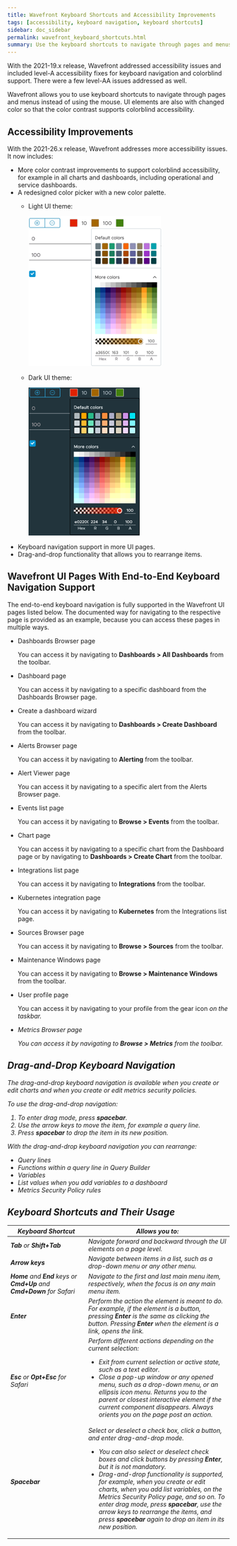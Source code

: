 ```yaml
---
title: Wavefront Keyboard Shortcuts and Accessibility Improvements
tags: [accessibility, keyboard navigation, keyboard shortcuts]
sidebar: doc_sidebar
permalink: wavefront_keyboard_shortcuts.html
summary: Use the keyboard shortcuts to navigate through pages and menus.
---
```


With the 2021-19.x release, Wavefront addressed accessibility issues and included level-A accessibility fixes for keyboard navigation and colorblind support. There were a few level-AA issues addressed as well. 

Wavefront allows you to use keyboard shortcuts to navigate through pages and menus instead of using the mouse. UI elements are also with changed color so that the color contrast supports colorblind accessibility. 


## Accessibility Improvements

With the 2021-26.x release, Wavefront addresses more accessibility issues. It now includes:

* More color contrast improvements to support colorblind accessibility, for example in all charts and dashboards, including operational and service dashboards. 
* A redesigned color picker with a new color palette.
  * Light UI theme:
  
    ![Color picker for light theme](images/color-picker.png)
  
  * Dark UI theme:
   
    ![Color picker for dark theme](images/color-picker-dark.png)
* Keyboard navigation support in more UI pages.
* Drag-and-drop functionality that allows you to rearrange items.


## Wavefront UI Pages With End-to-End Keyboard Navigation Support

The end-to-end keyboard navigation is fully supported in the Wavefront UI pages listed below. The documented way for navigating to the respective page is provided as an example, because you can access these pages in multiple ways.

* Dashboards Browser page

  You can access it by navigating to **Dashboards > All Dashboards** from the toolbar.
  
* Dashboard page

  You can access it by navigating to a specific dashboard from the Dashboards Browser page.
  
* Create a dashboard wizard
  
  You can access it by navigating to **Dashboards > Create Dashboard** from the toolbar.
  
* Alerts Browser page
  
  You can access it by navigating to **Alerting** from the toolbar.
  
* Alert Viewer page

  You can access it by navigating to a specific alert from the Alerts Browser page.
  
* Events list page

  You can access it by navigating to **Browse > Events** from the toolbar.
  
* Chart page

  You can access it by navigating to a specific chart from the Dashboard page or by navigating to **Dashboards > Create Chart** from the toolbar.
  
* Integrations list page

  You can access it by navigating to **Integrations** from the toolbar.
  
* Kubernetes integration page

  You can access it by navigating to **Kubernetes** from the Integrations list page.
  
* Sources Browser page

  You can access it by navigating to **Browse > Sources** from the toolbar.
  
* Maintenance Windows page

  You can access it by navigating to **Browse > Maintenance Windows** from the toolbar.
  
* User profile page

  You can access it by navigating to your profile from the gear icon <i class="fa fa-cog"/> on the taskbar.
  
* Metrics Browser page

  You can access it by navigating to **Browse > Metrics** from the toolbar.

## Drag-and-Drop Keyboard Navigation

The drag-and-drop keyboard navigation is available when you create or edit charts and when you create or edit metrics security policies. 

To use the drag-and-drop navigation:

1. To enter drag mode, press **spacebar**. 
2. Use the arrow keys to move the item, for example a query line. 
3. Press **spacebar** to drop the item in its new position. 

With the drag-and-drop keyboard navigation you can rearrange:

* Query lines
* Functions within a query line in Query Builder 
* Variables
* List values when you add variables to a dashboard
* Metrics Security Policy rules

## Keyboard Shortcuts and Their Usage

<table>
<tbody>
<thead>
<tr><th width="35%">Keyboard Shortcut</th><th width="65%">Allows you to:</th></tr>
</thead>
<tr>
<td><strong>Tab</strong> or <strong>Shift+Tab</strong></td>
<td>Navigate forward and backward through the UI elements on a page level.</td>
</tr>
<tr>
<td><strong>Arrow keys</strong></td>
<td>Navigate between items in a list, such as a drop-down menu or any other menu.</td>
</tr>
<tr>
<td><strong>Home</strong> and <strong>End</strong> keys or <strong>Cmd+Up</strong> and <strong>Cmd+Down</strong> for Safari</td>
<td>Navigate to the first and last main menu item, respectively, when the focus is on any main menu item.</td>
</tr>
<tr>
<td><strong>Enter</strong></td>
<td>Perform the action the element is meant to do. For example, if the element is a button, pressing <strong>Enter</strong> is the same as clicking the button. Pressing <strong>Enter</strong> when the element is a link, opens the link. </td>
</tr>
<tr>
<td><strong>Esc</strong> or <strong>Opt+Esc</strong> for Safari</td>
<td>Perform different actions depending on the current selection:
<ul>
<li>Exit from current selection or active state, such as a text editor. </li>
<li>Close a pop-up window or any opened menu, such as a drop-down menu, or an ellipsis icon menu. Returns you to the parent or closest interactive element if the current component disappears. Always orients you on the page post an action.</li>
</ul></td>
</tr>
<tr>
<td><strong>Spacebar</strong></td>
<td>Select or deselect a check box, click a button, and enter drag-and-drop mode. <ul>
<li>You can also select or deselect check boxes and click buttons by pressing <strong>Enter</strong>, but it is not mandatory.</li>
<li>Drag-and-drop functionality is supported, for example, when you create or edit charts, when you add list variables, on the Metrics Security Policy page, and so on. To enter drag mode, press <strong>spacebar</strong>, use the arrow keys to rearrange the items, and press <strong>spacebar</strong> again to drop an item in its new position.</li></ul></td>
</tr>
</tbody>
</table>
